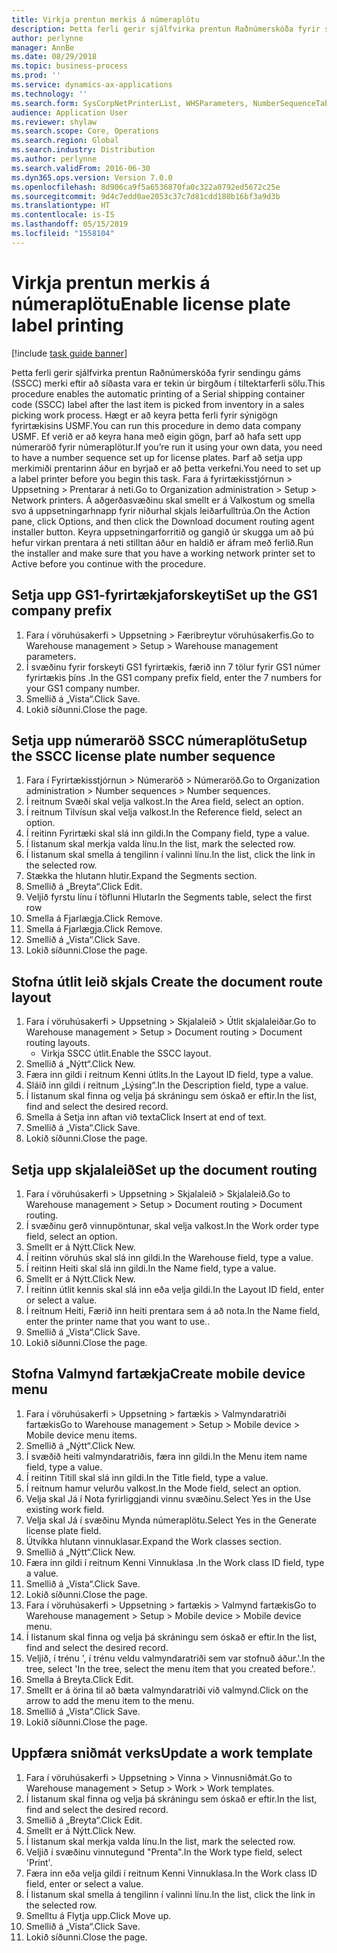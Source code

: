```yaml
---
title: Virkja prentun merkis á númeraplötu
description: Þetta ferli gerir sjálfvirka prentun Raðnúmerskóða fyrir sendingu gáms (SSCC) merki eftir að síðasta vara er tekin úr birgðum í tiltektarferli sölu.
author: perlynne
manager: AnnBe
ms.date: 08/29/2018
ms.topic: business-process
ms.prod: ''
ms.service: dynamics-ax-applications
ms.technology: ''
ms.search.form: SysCorpNetPrinterList, WHSParameters, NumberSequenceTableListPage, NumberSequenceDetails, WHSDocumentRoutingLayout, WHSDocumentRouting, WHSRFMenuItem, WHSRFMenu, WHSWorkTemplateTable
audience: Application User
ms.reviewer: shylaw
ms.search.scope: Core, Operations
ms.search.region: Global
ms.search.industry: Distribution
ms.author: perlynne
ms.search.validFrom: 2016-06-30
ms.dyn365.ops.version: Version 7.0.0
ms.openlocfilehash: 8d906ca9f5a6536870fa0c322a0792ed5672c25e
ms.sourcegitcommit: 9d4c7edd0ae2053c37c7d81cdd180b16bf3a9d3b
ms.translationtype: HT
ms.contentlocale: is-IS
ms.lasthandoff: 05/15/2019
ms.locfileid: "1558104"
---
```

# <a name="enable-license-plate-label-printing"></a><span data-ttu-id="04559-103">Virkja prentun merkis á númeraplötu</span><span class="sxs-lookup"><span data-stu-id="04559-103">Enable license plate label printing</span></span>

[!include [task guide banner](../../includes/task-guide-banner.md)]

<span data-ttu-id="04559-104">Þetta ferli gerir sjálfvirka prentun Raðnúmerskóða fyrir sendingu gáms (SSCC) merki eftir að síðasta vara er tekin úr birgðum í tiltektarferli sölu.</span><span class="sxs-lookup"><span data-stu-id="04559-104">This procedure enables the automatic printing of a Serial shipping container code (SSCC) label after the last item is picked from inventory in a sales picking work process.</span></span> <span data-ttu-id="04559-105">Hægt er að keyra þetta ferli fyrir sýnigögn fyrirtækisins USMF.</span><span class="sxs-lookup"><span data-stu-id="04559-105">You can run this procedure in demo data company USMF.</span></span> <span data-ttu-id="04559-106">Ef verið er að keyra hana með eigin gögn, þarf að hafa sett upp númeraröð fyrir númeraplötur.</span><span class="sxs-lookup"><span data-stu-id="04559-106">If you’re run it using your own data, you need to have a number sequence set up for license plates.</span></span> <span data-ttu-id="04559-107">Þarf að setja upp merkimiði prentarinn áður en byrjað er að þetta verkefni.</span><span class="sxs-lookup"><span data-stu-id="04559-107">You need to set up a label printer before you begin this task.</span></span> <span data-ttu-id="04559-108">Fara á fyrirtækisstjórnun > Uppsetning > Prentarar á neti.</span><span class="sxs-lookup"><span data-stu-id="04559-108">Go to Organization administration > Setup > Network printers.</span></span> <span data-ttu-id="04559-109">Á aðgerðasvæðinu skal smellt er á Valkostum og smella svo á uppsetningarhnapp fyrir niðurhal skjals leiðarfulltrúa.</span><span class="sxs-lookup"><span data-stu-id="04559-109">On the Action pane, click Options, and then click the Download document routing agent installer button.</span></span> <span data-ttu-id="04559-110">Keyra uppsetningarforritið og gangið úr skugga um að þú hefur virkan prentara á neti stilltan áður en haldið er áfram með ferlið.</span><span class="sxs-lookup"><span data-stu-id="04559-110">Run the installer and make sure that you have a working network printer set to Active before you continue with the procedure.</span></span>


## <a name="set-up-the-gs1-company-prefix"></a><span data-ttu-id="04559-111">Setja upp GS1-fyrirtækjaforskeyti</span><span class="sxs-lookup"><span data-stu-id="04559-111">Set up the GS1 company prefix</span></span>
1. <span data-ttu-id="04559-112">Fara í vöruhúsakerfi > Uppsetning > Færibreytur vöruhúsakerfis.</span><span class="sxs-lookup"><span data-stu-id="04559-112">Go to Warehouse management > Setup > Warehouse management parameters.</span></span>
2. <span data-ttu-id="04559-113">Í svæðinu fyrir forskeyti GS1 fyrirtækis, færið inn 7 tölur fyrir GS1 númer fyrirtækis þíns .</span><span class="sxs-lookup"><span data-stu-id="04559-113">In the GS1 company prefix field, enter the 7 numbers for your GS1 company number.</span></span>
3. <span data-ttu-id="04559-114">Smellið á „Vista“.</span><span class="sxs-lookup"><span data-stu-id="04559-114">Click Save.</span></span>
4. <span data-ttu-id="04559-115">Lokið síðunni.</span><span class="sxs-lookup"><span data-stu-id="04559-115">Close the page.</span></span>

## <a name="setup-the-sscc-license-plate-number-sequence"></a><span data-ttu-id="04559-116">Setja upp númeraröð SSCC númeraplötu</span><span class="sxs-lookup"><span data-stu-id="04559-116">Setup the SSCC license plate number sequence</span></span>
1. <span data-ttu-id="04559-117">Fara í Fyrirtækisstjórnun > Númeraröð > Númeraröð.</span><span class="sxs-lookup"><span data-stu-id="04559-117">Go to Organization administration > Number sequences > Number sequences.</span></span>
2. <span data-ttu-id="04559-118">Í reitnum Svæði skal velja valkost.</span><span class="sxs-lookup"><span data-stu-id="04559-118">In the Area field, select an option.</span></span>
3. <span data-ttu-id="04559-119">Í reitnum Tilvísun skal velja valkost.</span><span class="sxs-lookup"><span data-stu-id="04559-119">In the Reference field, select an option.</span></span>
4. <span data-ttu-id="04559-120">Í reitinn Fyrirtæki skal slá inn gildi.</span><span class="sxs-lookup"><span data-stu-id="04559-120">In the Company field, type a value.</span></span>
5. <span data-ttu-id="04559-121">Í listanum skal merkja valda línu.</span><span class="sxs-lookup"><span data-stu-id="04559-121">In the list, mark the selected row.</span></span>
6. <span data-ttu-id="04559-122">Í listanum skal smella á tengilinn í valinni línu.</span><span class="sxs-lookup"><span data-stu-id="04559-122">In the list, click the link in the selected row.</span></span>
7. <span data-ttu-id="04559-123">Stækka the hlutann hlutir.</span><span class="sxs-lookup"><span data-stu-id="04559-123">Expand the Segments section.</span></span>
8. <span data-ttu-id="04559-124">Smellið á „Breyta“.</span><span class="sxs-lookup"><span data-stu-id="04559-124">Click Edit.</span></span>
9. <span data-ttu-id="04559-125">Veljið fyrstu línu í töflunni Hlutar</span><span class="sxs-lookup"><span data-stu-id="04559-125">In the Segments table, select the first row</span></span>
10. <span data-ttu-id="04559-126">Smella á Fjarlægja.</span><span class="sxs-lookup"><span data-stu-id="04559-126">Click Remove.</span></span>
11. <span data-ttu-id="04559-127">Smella á Fjarlægja.</span><span class="sxs-lookup"><span data-stu-id="04559-127">Click Remove.</span></span>
12. <span data-ttu-id="04559-128">Smellið á „Vista“.</span><span class="sxs-lookup"><span data-stu-id="04559-128">Click Save.</span></span>
13. <span data-ttu-id="04559-129">Lokið síðunni.</span><span class="sxs-lookup"><span data-stu-id="04559-129">Close the page.</span></span>

## <a name="create-the-document-route-layout"></a><span data-ttu-id="04559-130">Stofna útlit leið skjals </span><span class="sxs-lookup"><span data-stu-id="04559-130">Create the document route layout</span></span>
1. <span data-ttu-id="04559-131">Fara í vöruhúsakerfi > Uppsetning > Skjalaleið > Útlit skjalaleiðar.</span><span class="sxs-lookup"><span data-stu-id="04559-131">Go to Warehouse management > Setup > Document routing > Document routing layouts.</span></span>
    * <span data-ttu-id="04559-132">Virkja SSCC útlit.</span><span class="sxs-lookup"><span data-stu-id="04559-132">Enable the SSCC layout.</span></span>  
2. <span data-ttu-id="04559-133">Smellið á „Nýtt“.</span><span class="sxs-lookup"><span data-stu-id="04559-133">Click New.</span></span>
3. <span data-ttu-id="04559-134">Færa inn gildi í reitnum Kenni útlits.</span><span class="sxs-lookup"><span data-stu-id="04559-134">In the Layout ID field, type a value.</span></span>
4. <span data-ttu-id="04559-135">Sláið inn gildi í reitnum „Lýsing“.</span><span class="sxs-lookup"><span data-stu-id="04559-135">In the Description field, type a value.</span></span>
5. <span data-ttu-id="04559-136">Í listanum skal finna og velja þá skráningu sem óskað er eftir.</span><span class="sxs-lookup"><span data-stu-id="04559-136">In the list, find and select the desired record.</span></span>
6. <span data-ttu-id="04559-137">Smella á Setja inn aftan við texta</span><span class="sxs-lookup"><span data-stu-id="04559-137">Click Insert at end of text.</span></span>
7. <span data-ttu-id="04559-138">Smellið á „Vista“.</span><span class="sxs-lookup"><span data-stu-id="04559-138">Click Save.</span></span>
8. <span data-ttu-id="04559-139">Lokið síðunni.</span><span class="sxs-lookup"><span data-stu-id="04559-139">Close the page.</span></span>

## <a name="set-up-the-document-routing"></a><span data-ttu-id="04559-140">Setja upp skjalaleið</span><span class="sxs-lookup"><span data-stu-id="04559-140">Set up the document routing</span></span>
1. <span data-ttu-id="04559-141">Fara í vöruhúsakerfi > Uppsetning >  Skjalaleið > Skjalaleið.</span><span class="sxs-lookup"><span data-stu-id="04559-141">Go to Warehouse management > Setup > Document routing > Document routing.</span></span>
2. <span data-ttu-id="04559-142">Í svæðinu gerð vinnupöntunar, skal velja valkost.</span><span class="sxs-lookup"><span data-stu-id="04559-142">In the Work order type field, select an option.</span></span>
3. <span data-ttu-id="04559-143">Smellt er á Nýtt.</span><span class="sxs-lookup"><span data-stu-id="04559-143">Click New.</span></span>
4. <span data-ttu-id="04559-144">Í reitinn vöruhús skal slá inn gildi.</span><span class="sxs-lookup"><span data-stu-id="04559-144">In the Warehouse field, type a value.</span></span>
5. <span data-ttu-id="04559-145">Í reitinn Heiti skal slá inn gildi.</span><span class="sxs-lookup"><span data-stu-id="04559-145">In the Name field, type a value.</span></span>
6. <span data-ttu-id="04559-146">Smellt er á Nýtt.</span><span class="sxs-lookup"><span data-stu-id="04559-146">Click New.</span></span>
7. <span data-ttu-id="04559-147">Í reitinn útlit kennis skal slá inn eða velja gildi.</span><span class="sxs-lookup"><span data-stu-id="04559-147">In the Layout ID field, enter or select a value.</span></span>
8. <span data-ttu-id="04559-148">Í reitnum Heiti, Færið inn heiti prentara sem á að nota.</span><span class="sxs-lookup"><span data-stu-id="04559-148">In the Name field, enter the printer name that you want to use..</span></span>
9. <span data-ttu-id="04559-149">Smellið á „Vista“.</span><span class="sxs-lookup"><span data-stu-id="04559-149">Click Save.</span></span>
10. <span data-ttu-id="04559-150">Lokið síðunni.</span><span class="sxs-lookup"><span data-stu-id="04559-150">Close the page.</span></span>

## <a name="create-mobile-device-menu"></a><span data-ttu-id="04559-151">Stofna Valmynd fartækja</span><span class="sxs-lookup"><span data-stu-id="04559-151">Create mobile device menu</span></span>
1. <span data-ttu-id="04559-152">Fara í vöruhúsakerfi > Uppsetning > fartækis > Valmyndaratriði fartækis</span><span class="sxs-lookup"><span data-stu-id="04559-152">Go to Warehouse management > Setup > Mobile device > Mobile device menu items.</span></span>
2. <span data-ttu-id="04559-153">Smellið á „Nýtt“.</span><span class="sxs-lookup"><span data-stu-id="04559-153">Click New.</span></span>
3. <span data-ttu-id="04559-154">Í svæðið heiti valmyndaratriðis, færa inn gildi.</span><span class="sxs-lookup"><span data-stu-id="04559-154">In the Menu item name field, type a value.</span></span>
4. <span data-ttu-id="04559-155">Í reitinn Titill skal slá inn gildi.</span><span class="sxs-lookup"><span data-stu-id="04559-155">In the Title field, type a value.</span></span>
5. <span data-ttu-id="04559-156">Í reitnum hamur velurðu valkost.</span><span class="sxs-lookup"><span data-stu-id="04559-156">In the Mode field, select an option.</span></span>
6. <span data-ttu-id="04559-157">Velja skal Já í Nota fyrirliggjandi vinnu svæðinu.</span><span class="sxs-lookup"><span data-stu-id="04559-157">Select Yes in the Use existing work field.</span></span>
7. <span data-ttu-id="04559-158">Velja skal Já í svæðinu Mynda númeraplötu.</span><span class="sxs-lookup"><span data-stu-id="04559-158">Select Yes in the Generate license plate field.</span></span>
8. <span data-ttu-id="04559-159">Útvíkka hlutann vinnuklasar.</span><span class="sxs-lookup"><span data-stu-id="04559-159">Expand the Work classes section.</span></span>
9. <span data-ttu-id="04559-160">Smellið á „Nýtt“.</span><span class="sxs-lookup"><span data-stu-id="04559-160">Click New.</span></span>
10. <span data-ttu-id="04559-161">Færa inn gildi í reitnum Kenni Vinnuklasa .</span><span class="sxs-lookup"><span data-stu-id="04559-161">In the Work class ID field, type a value.</span></span>
11. <span data-ttu-id="04559-162">Smellið á „Vista“.</span><span class="sxs-lookup"><span data-stu-id="04559-162">Click Save.</span></span>
12. <span data-ttu-id="04559-163">Lokið síðunni.</span><span class="sxs-lookup"><span data-stu-id="04559-163">Close the page.</span></span>
13. <span data-ttu-id="04559-164">Fara í vöruhúsakerfi > Uppsetning > fartækis > Valmynd fartækis</span><span class="sxs-lookup"><span data-stu-id="04559-164">Go to Warehouse management > Setup > Mobile device > Mobile device menu.</span></span>
14. <span data-ttu-id="04559-165">Í listanum skal finna og velja þá skráningu sem óskað er eftir.</span><span class="sxs-lookup"><span data-stu-id="04559-165">In the list, find and select the desired record.</span></span>
15. <span data-ttu-id="04559-166">Veljið, í trénu ', í trénu veldu valmyndaratriði sem var stofnuð áður.'.</span><span class="sxs-lookup"><span data-stu-id="04559-166">In the tree, select 'In the tree, select the menu item that you created before.'.</span></span>
16. <span data-ttu-id="04559-167">Smella á Breyta.</span><span class="sxs-lookup"><span data-stu-id="04559-167">Click Edit.</span></span>
17. <span data-ttu-id="04559-168">Smellt er á örina til að bæta valmyndaratriði við valmynd.</span><span class="sxs-lookup"><span data-stu-id="04559-168">Click on the arrow to add the menu item to the menu.</span></span>
18. <span data-ttu-id="04559-169">Smellið á „Vista“.</span><span class="sxs-lookup"><span data-stu-id="04559-169">Click Save.</span></span>
19. <span data-ttu-id="04559-170">Lokið síðunni.</span><span class="sxs-lookup"><span data-stu-id="04559-170">Close the page.</span></span>

## <a name="update-a-work-template"></a><span data-ttu-id="04559-171">Uppfæra sniðmát verks</span><span class="sxs-lookup"><span data-stu-id="04559-171">Update a work template</span></span>
1. <span data-ttu-id="04559-172">Fara í vöruhúsakerfi  > Uppsetning  > Vinna  > Vinnusniðmát.</span><span class="sxs-lookup"><span data-stu-id="04559-172">Go to Warehouse management > Setup > Work > Work templates.</span></span>
2. <span data-ttu-id="04559-173">Í listanum skal finna og velja þá skráningu sem óskað er eftir.</span><span class="sxs-lookup"><span data-stu-id="04559-173">In the list, find and select the desired record.</span></span>
3. <span data-ttu-id="04559-174">Smellið á „Breyta“.</span><span class="sxs-lookup"><span data-stu-id="04559-174">Click Edit.</span></span>
4. <span data-ttu-id="04559-175">Smellt er á Nýtt.</span><span class="sxs-lookup"><span data-stu-id="04559-175">Click New.</span></span>
5. <span data-ttu-id="04559-176">Í listanum skal merkja valda línu.</span><span class="sxs-lookup"><span data-stu-id="04559-176">In the list, mark the selected row.</span></span>
6. <span data-ttu-id="04559-177">Veljið í svæðinu vinnutegund "Prenta".</span><span class="sxs-lookup"><span data-stu-id="04559-177">In the Work type field, select 'Print'.</span></span>
7. <span data-ttu-id="04559-178">Færa inn eða velja gildi í reitnum Kenni Vinnuklasa.</span><span class="sxs-lookup"><span data-stu-id="04559-178">In the Work class ID field, enter or select a value.</span></span>
8. <span data-ttu-id="04559-179">Í listanum skal smella á tengilinn í valinni línu.</span><span class="sxs-lookup"><span data-stu-id="04559-179">In the list, click the link in the selected row.</span></span>
9. <span data-ttu-id="04559-180">Smelltu á Flytja upp.</span><span class="sxs-lookup"><span data-stu-id="04559-180">Click Move up.</span></span>
10. <span data-ttu-id="04559-181">Smellið á „Vista“.</span><span class="sxs-lookup"><span data-stu-id="04559-181">Click Save.</span></span>
11. <span data-ttu-id="04559-182">Lokið síðunni.</span><span class="sxs-lookup"><span data-stu-id="04559-182">Close the page.</span></span>

